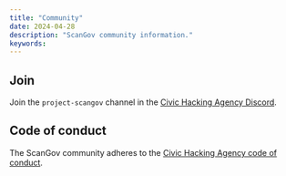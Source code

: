 ```yaml
---
title: "Community"
date: 2024-04-28
description: "ScanGov community information."
keywords: 
---
```


## Join

Join the `project-scangov` channel in the [Civic Hacking Agency Discord](https://discord.gg/Wt37CZFgzV).

## Code of conduct

The ScanGov community adheres to the [Civic Hacking Agency code of conduct](https://docs.civichackingagency.org/conduct/).